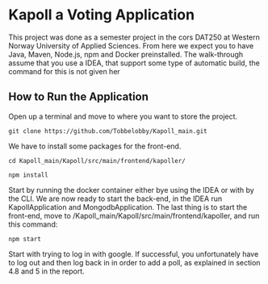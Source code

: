 # Kapoll a Voting Application

This project was done as a semester project in the cors DAT250 at Western Norway University of Applied Sciences.
From here we expect you to have Java, Maven, Node.js, npm and Docker preinstalled. 
The walk-through assume that you use a IDEA, that support some type of automatic build, 
the command for this is not given her

## How to Run the Application

Open up a terminal and move to where you want to store the project.

```
git clone https://github.com/Tobbelobby/Kapoll_main.git
```

We have to install some packages for the front-end.

```
cd Kapoll_main/Kapoll/src/main/frontend/kapoller/
```
```
npm install
```
Start by running the docker container either bye using the IDEA or with by the CLI. 
We are now ready to start the back-end, in the IDEA run KapollApplication and MongodbApplication.
The last thing is to start the front-end, move to /Kapoll_main/Kapoll/src/main/frontend/kapoller, and run this command:

```
npm start
```


Start with trying to log in with google. If successful, you unfortunately have to log out and then log back in
in order to add a poll, as explained in section 4.8 and 5 in the report. 




